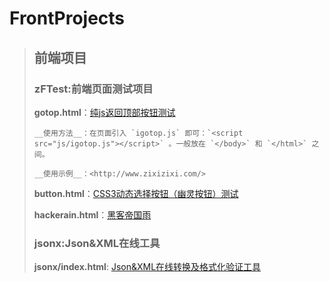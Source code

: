 # FrontProjects
> ## 前端项目
> ### zFTest:前端页面测试项目
> __gotop.html__：[纯js返回顶部按钮测试](https://itanken.github.io/FrontProjects/zFTest/gotop.html)
>
>     __使用方法__：在页面引入 `igotop.js` 即可：`<script src="js/igotop.js"></script>` 。一般放在 `</body>` 和 `</html>` 之间。
>
>     __使用示例__：<http://www.zixizixi.com/>
>
> __button.html__：[CSS3动态选择按钮（幽灵按钮）测试](https://itanken.github.io/FrontProjects/zFTest/button.html)
>
> __hackerain.html__：[黑客帝国雨](https://itanken.github.io/FrontProjects/zFTest/hackerain.html)
>
>
> ### jsonx:Json&XML在线工具
>
> __jsonx/index.html__: [Json&XML在线转换及格式化验证工具](https://itanken.github.io/FrontProjects/jsonx/)
